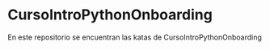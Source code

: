 # CursoIntroPythonOnboarding
En este repositorio se encuentran las katas de CursoIntroPythonOnboarding
